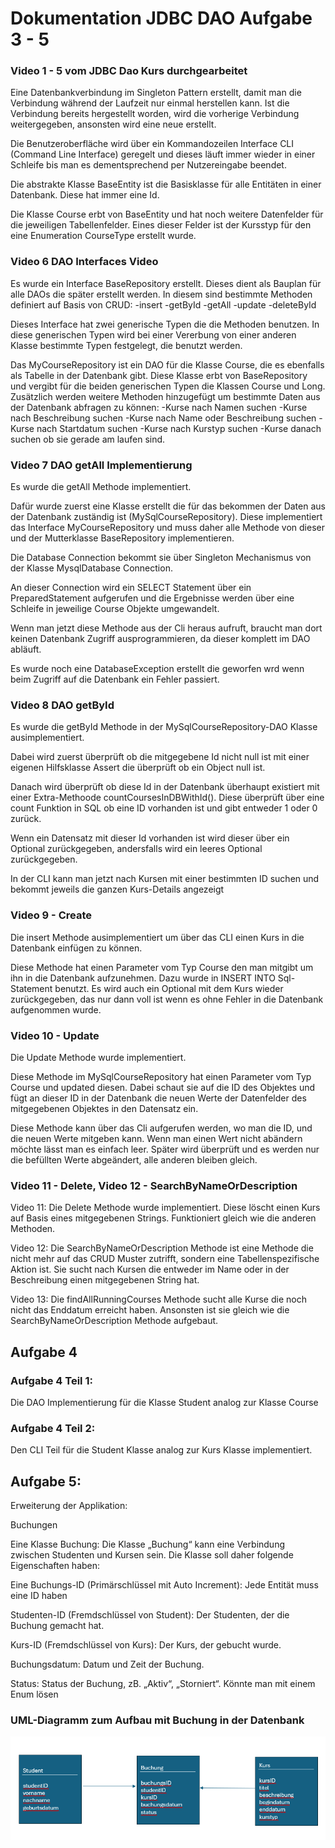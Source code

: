 # Dokumentation JDBC DAO Aufgabe 3 - 5

### Video 1 - 5 vom JDBC Dao Kurs durchgearbeitet

Eine Datenbankverbindung im Singleton Pattern erstellt, damit man die Verbindung während der Laufzeit nur einmal herstellen kann. Ist die Verbindung bereits hergestellt worden, wird die vorherige Verbindung weitergegeben, ansonsten wird eine neue erstellt.

Die Benutzeroberfläche wird über ein Kommandozeilen Interface CLI (Command Line Interface) geregelt und dieses läuft immer wieder in einer Schleife bis man es dementsprechend per Nutzereingabe beendet.

Die abstrakte Klasse BaseEntity ist die Basisklasse für alle Entitäten in einer Datenbank. Diese hat immer eine Id.

Die Klasse Course erbt von BaseEntity und hat noch weitere Datenfelder für die jeweiligen Tabellenfelder.
Eines dieser Felder ist der Kursstyp für den eine Enumeration CourseType erstellt wurde.

### Video 6 DAO Interfaces Video

Es wurde ein Interface BaseRepository erstellt. Dieses dient als Bauplan für alle DAOs die später erstellt werden. In diesem sind bestimmte Methoden definiert auf Basis von CRUD:
-insert
-getById
-getAll
-update
-deleteById

Dieses Interface hat zwei generische Typen die die Methoden benutzen. In diese generischen Typen wird bei einer Vererbung von einer anderen Klasse bestimmte Typen festgelegt, die benutzt werden.

Das MyCourseRepository ist ein DAO für die Klasse Course, die es ebenfalls als Tabelle in der Datenbank gibt. Diese Klasse erbt von BaseRepository und vergibt für die beiden generischen Typen die Klassen Course und Long. Zusätzlich werden weitere Methoden hinzugefügt um bestimmte Daten aus der Datenbank abfragen zu können:
-Kurse nach Namen suchen
-Kurse nach Beschreibung suchen
-Kurse nach Name oder Beschreibung suchen
-Kurse nach Startdatum suchen
-Kurse nach Kurstyp suchen
-Kurse danach suchen ob sie gerade am laufen sind.

### Video 7 DAO getAll Implementierung

Es wurde die getAll Methode implementiert.

Dafür wurde zuerst eine Klasse erstellt die für das bekommen der Daten aus der Datenbank zuständig ist (MySqlCourseRepository). Diese implementiert das Interface MyCourseRepository und muss daher alle Methode von dieser und der Mutterklasse BaseRepository implementieren.

Die Database Connection bekommt sie über Singleton Mechanismus von der Klasse MysqlDatabase Connection.

An dieser Connection wird ein SELECT Statement über ein PreparedStatement aufgerufen und die Ergebnisse werden über eine Schleife in jeweilige Course Objekte umgewandelt.

Wenn man jetzt diese Methode aus der Cli heraus aufruft, braucht man dort keinen Datenbank Zugriff ausprogrammieren, da dieser komplett im DAO abläuft.

Es wurde noch eine DatabaseException erstellt die geworfen wrd wenn beim Zugriff auf die Datenbank ein Fehler passiert.

### Video 8 DAO getById

Es wurde die getById Methode in der MySqlCourseRepository-DAO Klasse ausimplementiert.

Dabei wird zuerst überprüft ob die mitgegebene Id nicht null ist mit einer eigenen Hilfsklasse Assert die überprüft ob ein Object null ist.

Danach wird überprüft ob diese Id in der Datenbank überhaupt existiert mit einer Extra-Methoode countCoursesInDBWithId(). Diese überprüft über eine count Funktion in SQL ob eine ID vorhanden ist und gibt entweder 1 oder 0 zurück.

Wenn ein Datensatz mit dieser Id vorhanden ist wird dieser über ein Optional zurückgegeben, andersfalls wird ein leeres Optional zurückgegeben.

In der CLI kann man jetzt nach Kursen mit einer bestimmten ID suchen und bekommt jeweils die ganzen Kurs-Details angezeigt

### Video 9 - Create

Die insert Methode ausimplementiert um über das CLI einen Kurs in die Datenbank einfügen zu können.

Diese Methode hat einen Parameter vom Typ Course den man mitgibt um ihn in die Datenbank aufzunehmen.
Dazu wurde in INSERT INTO Sql-Statement benutzt.
Es wird auch ein Optional mit dem Kurs wieder zurückgegeben, das nur dann voll ist wenn es ohne Fehler in die Datenbank aufgenommen wurde.

### Video 10 - Update

Die Update Methode wurde implementiert.

Diese Methode im MySqlCourseRepository hat einen Parameter vom Typ Course und updated diesen.
Dabei schaut sie auf die ID des Objektes und fügt an dieser ID in der Datenbank die neuen Werte der Datenfelder des mitgegebenen Objektes in den Datensatz ein.

Diese Methode kann über das Cli aufgerufen werden, wo man die ID, und die neuen Werte mitgeben kann. Wenn man einen Wert nicht abändern möchte lässt man es einfach leer. Später wird überprüft und es werden nur die befüllten Werte abgeändert, alle anderen bleiben gleich.

### Video 11 - Delete, Video 12 - SearchByNameOrDescription

Video 11:
Die Delete Methode wurde implementiert. Diese löscht einen Kurs auf Basis eines mitgegebenen Strings. Funktioniert gleich wie die anderen Methoden.

Video 12:
Die SearchByNameOrDescription Methode ist eine Methode die nicht mehr auf das CRUD Muster zutrifft, sondern eine Tabellenspezifische Aktion ist. Sie sucht nach Kursen die entweder im Name oder in der Beschreibung einen mitgegebenen String hat.

Video 13:
Die findAllRunningCourses Methode sucht alle Kurse die noch nicht das Enddatum erreicht haben. Ansonsten ist sie gleich wie die SearchByNameOrDescription Methode aufgebaut.

## Aufgabe 4

### Aufgabe 4 Teil 1:

Die DAO Implementierung für die Klasse Student analog zur Klasse Course

### Aufgabe 4 Teil 2:

Den CLI Teil für die Student Klasse analog zur Kurs Klasse implementiert.

## Aufgabe 5:

Erweiterung der Applikation:

Buchungen

Eine Klasse Buchung:
Die Klasse „Buchung“ kann eine Verbindung zwischen Studenten und Kursen sein. Die Klasse soll daher folgende Eigenschaften haben:

Eine Buchungs-ID (Primärschlüssel mit Auto Increment): Jede Entität muss eine ID haben

Studenten-ID (Fremdschlüssel von Student): Der Studenten, der die Buchung gemacht hat.

Kurs-ID (Fremdschlüssel von Kurs): Der Kurs, der gebucht wurde.

Buchungsdatum: Datum und Zeit der Buchung.

Status: Status der Buchung, zB. „Aktiv“, „Storniert“. Könnte man mit einem Enum lösen

### UML-Diagramm zum Aufbau mit Buchung in der Datenbank

![UML-Diagramm](umldiagramm.png)